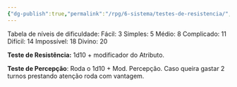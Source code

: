 ```yaml
---
{"dg-publish":true,"permalink":"/rpg/6-sistema/testes-de-resistencia/","dgPassFrontmatter":true}
---
```




Tabela de níveis de dificuldade:
Fácil: 3
Simples: 5
Médio: 8
Complicado: 11
Difícil: 14
Impossível: 18
Divino: 20

**Teste de Resistência:** 1d10 + modificador do Atributo.
 
**Teste de Percepção**: Roda o 1d10 + Mod. Percepção. Caso queira gastar 2 turnos prestando atenção roda com vantagem.

